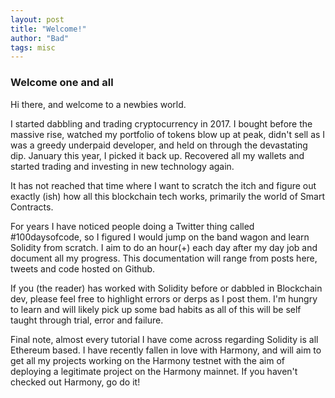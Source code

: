 ```yaml
---
layout: post
title: "Welcome!"
author: "Bad"
tags: misc
---
```


### Welcome one and all

Hi there, and welcome to a newbies world.

I started dabbling and trading cryptocurrency in 2017. I bought before the massive rise, watched my portfolio of tokens blow up at peak, didn't sell as I was a greedy underpaid developer, and held on through the devastating dip. January this year, I picked it back up. Recovered all my wallets and started trading and investing in new technology again.

It has not reached that time where I want to scratch the itch and figure out exactly (ish) how all this blockchain tech works, primarily the world of Smart Contracts.

For years I have noticed people doing a Twitter thing called #100daysofcode, so I figured I would jump on the band wagon and learn Solidity from scratch. I aim to do an hour(+) each day after my day job and document all my progress. This documentation will range from posts here, tweets and code hosted on Github.

If you (the reader) has worked with Solidity before or dabbled in Blockchain dev, please feel free to highlight errors or derps as I post them. I'm hungry to learn and will likely pick up some bad habits as all of this will be self taught through trial, error and failure.

Final note, almost every tutorial I have come across regarding Solidity is all Ethereum based. I have recently fallen in love with Harmony, and will aim to get all my projects working on the Harmony testnet with the aim of deploying a legitimate project on the Harmony mainnet. If you haven't checked out Harmony, go do it!